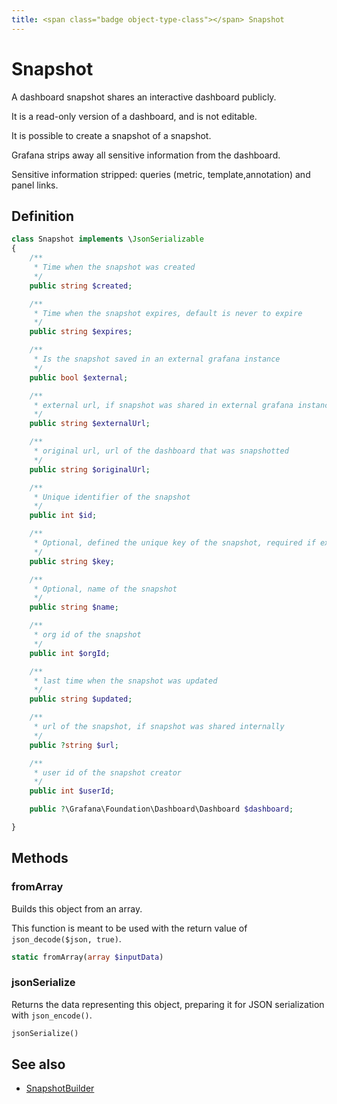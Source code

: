 ```yaml
---
title: <span class="badge object-type-class"></span> Snapshot
---
```

# <span class="badge object-type-class"></span> Snapshot

A dashboard snapshot shares an interactive dashboard publicly.

It is a read-only version of a dashboard, and is not editable.

It is possible to create a snapshot of a snapshot.

Grafana strips away all sensitive information from the dashboard.

Sensitive information stripped: queries (metric, template,annotation) and panel links.

## Definition

```php
class Snapshot implements \JsonSerializable
{
    /**
     * Time when the snapshot was created
     */
    public string $created;

    /**
     * Time when the snapshot expires, default is never to expire
     */
    public string $expires;

    /**
     * Is the snapshot saved in an external grafana instance
     */
    public bool $external;

    /**
     * external url, if snapshot was shared in external grafana instance
     */
    public string $externalUrl;

    /**
     * original url, url of the dashboard that was snapshotted
     */
    public string $originalUrl;

    /**
     * Unique identifier of the snapshot
     */
    public int $id;

    /**
     * Optional, defined the unique key of the snapshot, required if external is true
     */
    public string $key;

    /**
     * Optional, name of the snapshot
     */
    public string $name;

    /**
     * org id of the snapshot
     */
    public int $orgId;

    /**
     * last time when the snapshot was updated
     */
    public string $updated;

    /**
     * url of the snapshot, if snapshot was shared internally
     */
    public ?string $url;

    /**
     * user id of the snapshot creator
     */
    public int $userId;

    public ?\Grafana\Foundation\Dashboard\Dashboard $dashboard;

}
```
## Methods

### <span class="badge object-method"></span> fromArray

Builds this object from an array.

This function is meant to be used with the return value of `json_decode($json, true)`.

```php
static fromArray(array $inputData)
```

### <span class="badge object-method"></span> jsonSerialize

Returns the data representing this object, preparing it for JSON serialization with `json_encode()`.

```php
jsonSerialize()
```

## See also

 * <span class="badge builder"></span> [SnapshotBuilder](./builder-SnapshotBuilder.md)
